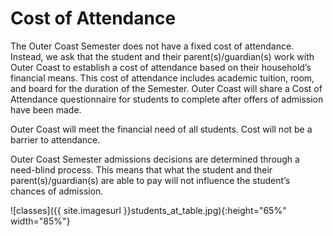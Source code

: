 # Cost of Attendance

The Outer Coast Semester does not have a fixed cost of attendance. Instead, we ask that the student and their parent(s)/guardian(s) work with Outer Coast to establish a cost of attendance based on their household’s financial means. This cost of attendance includes academic tuition, room, and board for the duration of the Semester. Outer Coast will share a Cost of Attendance questionnaire for students to complete after offers of admission have been made.

Outer Coast will meet the financial need of all students. Cost will not be a barrier to attendance. 

Outer Coast Semester admissions decisions are determined through a need-blind process. This means that what the student and their parent(s)/guardian(s) are able to pay will not influence the student’s chances of admission.

<!-- This inserts the image -->
![classes]({{ site.imagesurl }}students_at_table.jpg){:height="65%" width="85%"}
